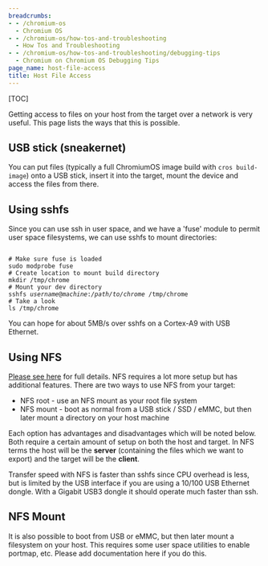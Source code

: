```yaml
---
breadcrumbs:
- - /chromium-os
  - Chromium OS
- - /chromium-os/how-tos-and-troubleshooting
  - How Tos and Troubleshooting
- - /chromium-os/how-tos-and-troubleshooting/debugging-tips
  - Chromium on Chromium OS Debugging Tips
page_name: host-file-access
title: Host File Access
---
```


[TOC]

Getting access to files on your host from the target over a network is very
useful. This page lists the ways that this is possible.

## USB stick (sneakernet)

You can put files (typically a full ChromiumOS image build with
`cros build-image`) onto a USB stick, insert it into the target, mount the
device and access the files from there.

## Using sshfs

Since you can use ssh in user space, and we have a 'fuse' module to permit user
space filesystems, we can use sshfs to mount directories:

<pre><code>
# Make sure fuse is loaded
sudo modprobe fuse
# Create location to mount build directory
mkdir /tmp/chrome
# Mount your dev directory
sshfs <i>username</i>@<i>machine</i>:<i>/path/to/chrome</i> /tmp/chrome
# Take a look
ls /tmp/chrome
</code></pre>

You can hope for about 5MB/s over sshfs on a Cortex-A9 with USB Ethernet.

## Using NFS

[Please see
here](/chromium-os/how-tos-and-troubleshooting/network-based-development) for
full details.
NFS requires a lot more setup but has additional features. There are two ways to
use NFS from your target:

*   NFS root - use an NFS mount as your root file system
*   NFS mount - boot as normal from a USB stick / SSD / eMMC, but then
            later mount a directory on your host machine

Each option has advantages and disadvantages which will be noted below. Both
require a certain amount of setup on both the host and target. In NFS terms the
host will be the **server** (containing the files which we want to export) and
the target will be the **client**.

Transfer speed with NFS is faster than sshfs since CPU overhead is less, but is
limited by the USB interface if you are using a 10/100 USB Ethernet dongle. With
a Gigabit USB3 dongle it should operate much faster than ssh.

## NFS Mount

It is also possible to boot from USB or eMMC, but then later mount a filesystem
on your host. This requires some user space utilities to enable portmap, etc.
Please add documentation here if you do this.
